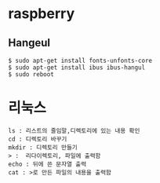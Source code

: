 # raspberry
## Hangeul
```
$ sudo apt-get install fonts-unfonts-core
$ sudo apt-get install ibus ibus-hangul
$ sudo reboot
```

# 리눅스
```
ls : 리스트의 줄임말,디렉토리에 있는 내용 확인
cd : 디렉토리 바꾸기
mkdir : 디렉토리 만들기
> :  리다이렉토리, 파일에 출력함
echo : 뒤에 쓴 문자열 출력
cat : >로 만든 파일의 내용을 출력함
```
